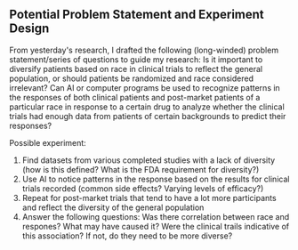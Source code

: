 ## Potential Problem Statement and Experiment Design

From yesterday's research, I drafted the following (long-winded) problem statement/series of questions to guide my research: 
Is it important to diversify patients based on race in clinical trials to reflect the general population, or should patients be randomized and race considered irrelevant? Can AI or computer programs be used to recognize patterns in the responses of both clinical patients and post-market patients of a particular race in response to a certain drug to analyze whether the clinical trials had enough data from patients of certain backgrounds to predict their responses?


Possible experiment: 
1. Find datasets from various completed studies with a lack of diversity (how is this defined? What is the FDA requirement for diversity?)
2. Use AI to notice patterns in the response based on the results for clinical trials recorded (common side effects? Varying levels of efficacy?)
3. Repeat for post-market trials that tend to have a lot more participants and reflect the diversity of the general population
4. Answer the following questions: Was there correlation between race and respones? What may have caused it? Were the clinical trails indicative of this association? If not, do they need to be more diverse?
